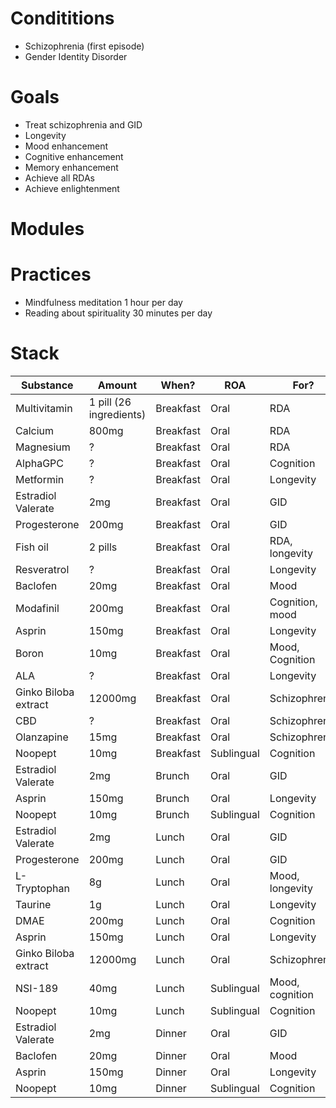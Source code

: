 # Condititions
- Schizophrenia (first episode)
- Gender Identity Disorder

# Goals
- Treat schizophrenia and GID
- Longevity
- Mood enhancement
- Cognitive enhancement
- Memory enhancement
- Achieve all RDAs
- Achieve enlightenment

# Modules

# Practices
- Mindfulness meditation 1 hour per day
- Reading about spirituality 30 minutes per day

# Stack
| Substance            | Amount                  | When?     | ROA        | For?            |
| -------------------- | ----------------------- | --------- | ---------- | --------------- |
| Multivitamin         | 1 pill (26 ingredients) | Breakfast | Oral       | RDA             |
| Calcium              | 800mg                   | Breakfast | Oral       | RDA             |
| Magnesium            | ?                       | Breakfast | Oral       | RDA             |
| AlphaGPC             | ?                       | Breakfast | Oral       | Cognition       |
| Metformin            | ?                       | Breakfast | Oral       | Longevity       |
| Estradiol Valerate   | 2mg                     | Breakfast | Oral       | GID             |
| Progesterone         | 200mg                   | Breakfast | Oral       | GID             |
| Fish oil             | 2 pills                 | Breakfast | Oral       | RDA, longevity  |
| Resveratrol          | ?                       | Breakfast | Oral       | Longevity       |
| Baclofen             | 20mg                    | Breakfast | Oral       | Mood            |
| Modafinil            | 200mg                   | Breakfast | Oral       | Cognition, mood |
| Asprin               | 150mg                   | Breakfast | Oral       | Longevity       |
| Boron                | 10mg                    | Breakfast | Oral       | Mood, Cognition |
| ALA                  | ?                       | Breakfast | Oral       | Longevity       |
| Ginko Biloba extract | 12000mg                 | Breakfast | Oral       | Schizophrenia   |
| CBD                  | ?                       | Breakfast | Oral       | Schizophrenia   |
| Olanzapine           | 15mg                    | Breakfast | Oral       | Schizophrenia   |
| Noopept              | 10mg                    | Breakfast | Sublingual | Cognition       |
| Estradiol Valerate   | 2mg                     | Brunch    | Oral       | GID             |
| Asprin               | 150mg                   | Brunch    | Oral       | Longevity       |
| Noopept              | 10mg                    | Brunch    | Sublingual | Cognition       |
| Estradiol Valerate   | 2mg                     | Lunch     | Oral       | GID             |
| Progesterone         | 200mg                   | Lunch     | Oral       | GID             |
| L-Tryptophan         | 8g                      | Lunch     | Oral       | Mood, longevity |
| Taurine              | 1g                      | Lunch     | Oral       | Longevity       |
| DMAE                 | 200mg                   | Lunch     | Oral       | Cognition       |
| Asprin               | 150mg                   | Lunch     | Oral       | Longevity       |
| Ginko Biloba extract | 12000mg                 | Lunch     | Oral       | Schizophrenia   |
| NSI-189              | 40mg                    | Lunch     | Sublingual | Mood, cognition |
| Noopept              | 10mg                    | Lunch     | Sublingual | Cognition       |
| Estradiol Valerate   | 2mg                     | Dinner    | Oral       | GID             |
| Baclofen             | 20mg                    | Dinner    | Oral       | Mood            |
| Asprin               | 150mg                   | Dinner    | Oral       | Longevity       |
| Noopept              | 10mg                    | Dinner    | Sublingual | Cognition       |
